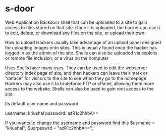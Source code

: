 # s-door
Web Application Backdoor shell that can be uploaded to a site to gain access to files stored on that site. Once it is uploaded, the hacker can use it to edit, delete, or download any files on the site, or upload their own.

How to upload
Hackers usually take advantage of an upload panel designed for uploading images onto sites. This is usually found once the hacker has logged in as the admin of the site. Shells can also be uploaded via exploits or remote file inclusion, or a virus on the computer

Uses 
Shells have many uses. They can be used to edit the webserver directory index page of site, and then hackers can leave their mark or "deface" for visitors to the site to see when they go to the homepage. Hackers may also use it to bruteforce FTP or cPanel, allowing them more access to the website. Shells can also be used to gain root access to the site. 

Its default user name and password 

username:   k4ushal
password:   azR1c2hhbA==

If you wants to change the username and password find this 
$usrname = "k4ushal";
$usrpsswrd = "azR1c2hhbA==";
